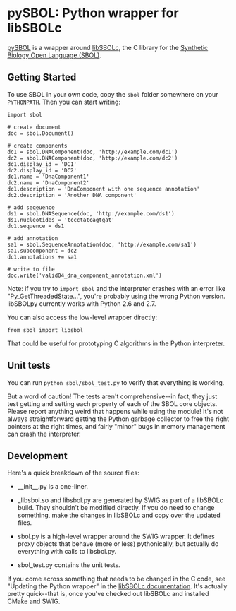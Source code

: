 pySBOL: Python wrapper for libSBOLc
======================================

[pySBOL](https://github.com/SynBioDex/pySBOL) is a wrapper around [libSBOLc](https://github.com/SynBioDex/libSBOLc), the C library for the [Synthetic Biology Open Language (SBOL)](http://www.sbolstandard.org/).

Getting Started
---------------

To use SBOL in your own code, copy the <code>sbol</code> folder somewhere on your <code>PYTHONPATH</code>. Then you can start writing:

    import sbol
    
    # create document
    doc = sbol.Document()

    # create components
    dc1 = sbol.DNAComponent(doc, 'http://example.com/dc1')
    dc2 = sbol.DNAComponent(doc, 'http://example.com/dc2')
    dc1.display_id = 'DC1'
    dc2.display_id = 'DC2'
    dc1.name = 'DnaComponent1'
    dc2.name = 'DnaComponent2'
    dc1.description = 'DnaComponent with one sequence annotation'
    dc2.description = 'Another DNA component'
    
    # add seqeuence
    ds1 = sbol.DNASequence(doc, 'http://example.com/ds1')
    ds1.nucleotides = 'tccctatcagtgat'
    dc1.sequence = ds1

    # add annotation
    sa1 = sbol.SequenceAnnotation(doc, 'http://example.com/sa1')
    sa1.subcomponent = dc2
    dc1.annotations += sa1

    # write to file
    doc.write('valid04_dna_component_annotation.xml')

Note: if you try to <code>import sbol</code> and the interpreter crashes with an error like "Py_GetThreadedState...", you're probably using the wrong Python version. libSBOLpy currently works with Python 2.6 and 2.7.

You can also access the low-level wrapper directly:

    from sbol import libsbol

That could be useful for prototyping C algorithms in the Python interpreter.

Unit tests
----------

You can run <code>python sbol/sbol_test.py</code> to verify that everything is working.

But a word of caution! The tests aren't comprehensive--in fact, they just test getting and setting each property of each of the SBOL core objects. Please report anything weird that happens while using the module! It's not always straightforward getting the Python garbage collector to free the right pointers at the right times, and fairly "minor" bugs in memory management can crash the interpreter.

Development
-----------

Here's a quick breakdown of the source files:

* \_\_init\_\_.py is a one-liner.

* \_libsbol.so and libsbol.py are generated by SWIG as part of a libSBOLc build. They shouldn't be modified directly. If you do need to change something, make the changes in libSBOLc and copy over the updated files.

* sbol.py is a high-level wrapper around the SWIG wrapper. It defines proxy objects that behave (more or less) pythonically, but actually do everything with calls to libsbol.py.

* sbol\_test.py contains the unit tests.

If you come across something that needs to be changed in the C code, see "Updating the Python wrapper" in the [libSBOLc documentation](http://synbiodex.github.com/libSBOLc/#swig). It's actually pretty quick--that is, once you've checked out libSBOLc and installed CMake and SWIG.
